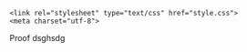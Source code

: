 <!DOCTYPE html>

<head>

    <link rel="stylesheet" type="text/css" href="style.css">
    <meta charset="utf-8">

</head>

<body>

Proof dsghsdg


</body>

</html>
